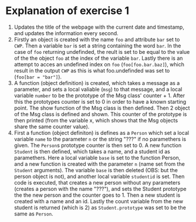 Explanation of exercise 1
======

1. Updates the title of the webpage with the current date and timestamp, and updates the information every second.
2. Firstly an object is created with the name `foo` and attribute `bar` set to `CWP`. Then a variable `bar` is set a string containing the word `bar`. In the case of `foo` returning undefinded, the reult is set to be equal to the value of the the object `foo` at the index of the variable `bar`. Lastly there is an attempt to acces an undefined index on `foo` (`foo[foo.bar.baz]`), which result in the output `CWP` as this is what foo.undefinded was set to (`foo[bar = "bar"]`).
3. A function (object definition) is created, which takes a message as a parameter, and sets a local valiable (`msg`) to that message, and a local variable `number` to be the prototype of the Msg class' counter + 1. After this the prototypes counter is set to 0 in order to have a known starting point. The show function of the Msg class is then defined. Then 2 object of the Msg class is defined and shown. This counter of the prototype is then printed (from the variable x, which shows that the Msg objects share the same counter value).
4. First a function (object definiton) is defines as a `Person` which set a local variable `name` to the parameter `n` or the string "???" if no paramethers is given. The `Person`s prototype counter is then set to 0. A new function `Student` is then defined, which takes a name, and a student id as paramethers. Here a local variable `base` is set to the function Person, and a new function is created with the parameter `n` (name set from the `Student` arguments). The variable `base` is then deleted (OBS: but the person object is not), and another local variable `studentid` is set. Then code is executed, that creates a new person without any parameters (creates a person with the name "???"), and sets the Student prototype the the new person and the counter goes to 1. Then a new student is created with a name and an id. Lastly the count variable from the new student is returned (which is 2) as `Student.prototype` was set to be the same as `Person`.

